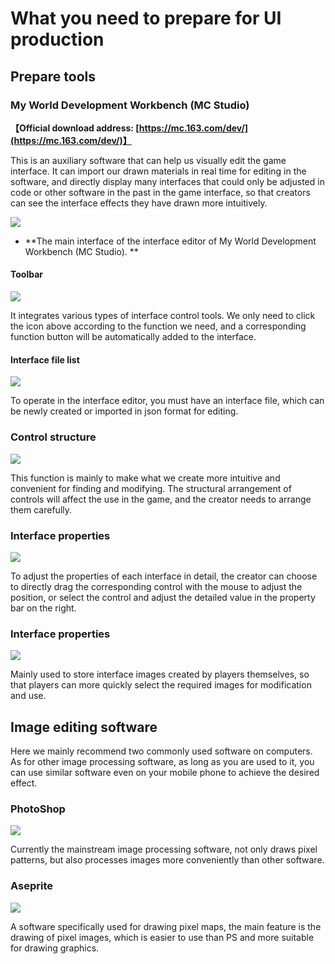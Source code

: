 # What you need to prepare for UI production 

## Prepare tools 

### My World Development Workbench (MC Studio) 

**【Official download address: [https://mc.163.com/dev/](https://mc.163.com/dev/)】** 

This is an auxiliary software that can help us visually edit the game interface. It can import our drawn materials in real time for editing in the software, and directly display many interfaces that could only be adjusted in code or other software in the past in the game interface, so that creators can see the interface effects they have drawn more intuitively. 

<img src="./images/0_1.png"/> 

- **The main interface of the interface editor of My World Development Workbench (MC Studio). ** 

#### Toolbar 

<img src="./images/0_2.png"/> 

It integrates various types of interface control tools. We only need to click the icon above according to the function we need, and a corresponding function button will be automatically added to the interface. 

#### Interface file list 

<img src="./images/0_3.png"/> 

To operate in the interface editor, you must have an interface file, which can be newly created or imported in json format for editing. 

### **Control structure** 

<img src="./images/0_4.png" /> 

This function is mainly to make what we create more intuitive and convenient for finding and modifying. The structural arrangement of controls will affect the use in the game, and the creator needs to arrange them carefully. 

### **Interface properties** 

<img src="./images/0_5.png" /> 

To adjust the properties of each interface in detail, the creator can choose to directly drag the corresponding control with the mouse to adjust the position, or select the control and adjust the detailed value in the property bar on the right. 

### **Interface properties** 

<img src="./images/0_6.png"> 

Mainly used to store interface images created by players themselves, so that players can more quickly select the required images for modification and use. 

## Image editing software 


Here we mainly recommend two commonly used software on computers. As for other image processing software, as long as you are used to it, you can use similar software even on your mobile phone to achieve the desired effect. 

### PhotoShop 

<img src="./images/0_7.png"> 

Currently the mainstream image processing software, not only draws pixel patterns, but also processes images more conveniently than other software. 

### Aseprite 

<img src="./images/0_8.png"> 

A software specifically used for drawing pixel maps, the main feature is the drawing of pixel images, which is easier to use than PS and more suitable for drawing graphics.